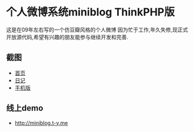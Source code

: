 个人微博系统miniblog ThinkPHP版
===============================
这是在09年左右写的一个仿豆瓣风格的个人微博
因为忙于工作,年久失修,现正式开放源代码,希望有兴趣的朋友能参与继续开发和完善.

截图
---
+ [首页](http://img1.douban.com/view/photo/photo/public/p721360981.jpg)
+ [日记](http://img1.douban.com/view/photo/photo/public/p721361120.jpg)
+ [手机版](http://img3.douban.com/view/photo/photo/public/p779564746.jpg)


线上demo
--------
+ http://miniblog.t-y.me
